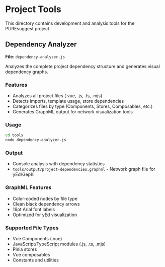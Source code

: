 # Project Tools

This directory contains development and analysis tools for the PUREsuggest project.

## Dependency Analyzer

**File**: `dependency-analyzer.js`

Analyzes the complete project dependency structure and generates visual dependency graphs.

### Features
- Analyzes all project files (.vue, .js, .ts, .mjs)
- Detects imports, template usage, store dependencies
- Categorizes files by type (Components, Stores, Composables, etc.)
- Generates GraphML output for network visualization tools

### Usage
```bash
cd tools
node dependency-analyzer.js
```

### Output
- Console analysis with dependency statistics
- `tools/output/project-dependencies.graphml` - Network graph file for yEd/Gephi

### GraphML Features
- Color-coded nodes by file type
- Clean black dependency arrows
- 16pt Arial font labels
- Optimized for yEd visualization

### Supported File Types
- Vue Components (.vue)
- JavaScript/TypeScript modules (.js, .ts, .mjs)
- Pinia stores
- Vue composables
- Constants and utilities